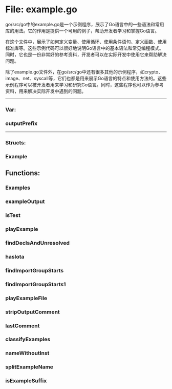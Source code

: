 # File: example.go

go/src/go中的example.go是一个示例程序，展示了Go语言中的一些语法和常用库的用法。它的作用是提供一个可用的例子，帮助开发者学习和掌握Go语言。

在这个文件中，展示了如何定义变量、使用循环、使用条件语句、定义函数、使用标准库等。这些示例代码可以很好地说明Go语言中的基本语法和常见编程模式。同时，它也是一份非常好的参考资料，开发者可以在实际开发中使用它来帮助解决问题。

除了example.go文件外，在go/src/go中还有很多其他的示例程序，如crypto、image、net、syscall等，它们也都是用来展示Go语言的特点和使用方法的。这些示例程序可以被开发者用来学习和研究Go语言。同时，这些程序也可以作为参考资料，用来解决实际开发中遇到的问题。




---

### Var:

### outputPrefix








---

### Structs:

### Example





## Functions:

### Examples





### exampleOutput





### isTest





### playExample





### findDeclsAndUnresolved





### hasIota





### findImportGroupStarts





### findImportGroupStarts1





### playExampleFile





### stripOutputComment





### lastComment





### classifyExamples





### nameWithoutInst





### splitExampleName





### isExampleSuffix





